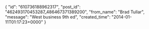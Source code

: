 {
   "id": "610736188962317",
   "post_id": "462493170453287_486467371389200",
   "from_name": "Brad Tullar",
   "message": "West business 9th ed",
   "created_time": "2014-01-11T01:17:23+0000"
 }

